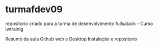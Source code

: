 # turmafdev09
repositorio criado para a turma de desenvolvimento fullsatack - Curso iwtrainig

Resumo da aula
Github web e Desktop
Instalação e repositorio

